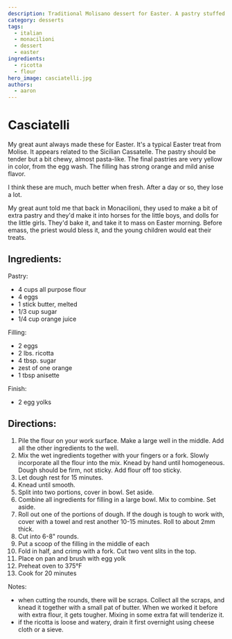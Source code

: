```yaml
---
description: Traditional Molisano dessert for Easter. A pastry stuffed with sweet ricotta filling.
category: desserts
tags:
  - italian
  - monacilioni
  - dessert
  - easter
ingredients:
  - ricotta
  - flour
hero_image: casciatelli.jpg
authors:
  - aaron
---
```


# Casciatelli

My great aunt always made these for Easter. It's a typical Easter treat from Molise. It appears related to the Sicilian Cassatelle. The pastry should be tender but a bit chewy, almost pasta-like. The final pastries are very yellow in color, from the egg wash. The filling has strong orange and mild anise flavor. 

I think these are much, much better when fresh. After a day or so, they lose a lot.

My great aunt told me that back in Monacilioni, they used to make a bit of extra pastry  and they'd make it into horses for the little boys, and dolls for the little girls. They'd bake it, and take it to mass on Easter morning. Before emass, the priest would bless it, and the young children would eat their treats.

## Ingredients:

Pastry:
- 4 cups all purpose flour
- 4 eggs
- 1 stick butter, melted
- 1/3 cup sugar
- 1/4 cup orange juice 

Filling:
- 2 eggs
- 2 lbs. ricotta
- 4 tbsp. sugar
- zest of one orange
- 1 tbsp anisette

Finish:
- 2 egg yolks

## Directions:

1. Pile the flour on your work surface. Make a large well in the middle. Add all the other ingredients to the well.
2. Mix the wet ingredients together with your fingers or a fork. Slowly incorporate all the flour into the mix. Knead by hand until homogeneous. Dough should be firm, not sticky. Add flour off too sticky.
3. Let dough rest for 15 minutes.
4. Knead until smooth.
5. Split into two portions, cover in bowl. Set aside.
6. Combine all ingredients for filling in a large bowl. Mix to combine. Set aside.
7. Roll out one of the portions of dough. If the dough is tough to work with, cover with a towel and rest another 10-15 minutes. Roll to about 2mm thick.
8. Cut into 6-8" rounds.
9. Put a scoop of the filling in the middle of each
10. Fold in half, and crimp with a fork. Cut two vent slits in the top.
11. Place on pan and brush with egg yolk
12. Preheat oven to 375°F
13. Cook for 20 minutes

Notes: 
- when cutting the rounds, there will be scraps. Collect all the scraps, and knead it together with a small pat of butter. When we worked it before with extra flour, it gets tougher. Mixing in some extra fat will tenderize it.
- if the ricotta is loose and watery, drain it first overnight using cheese cloth or a sieve.
